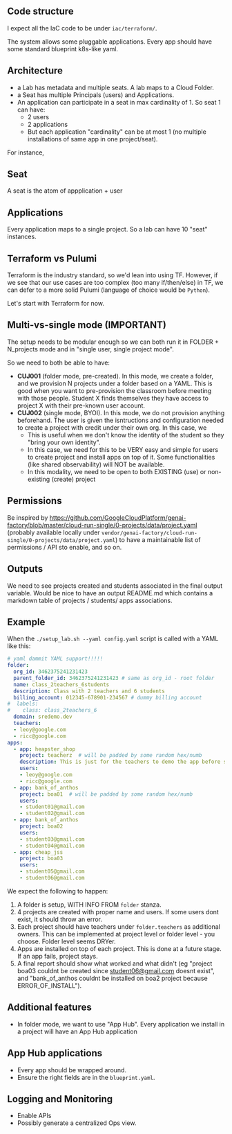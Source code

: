 
## Code structure

I expect all the IaC code to be under `iac/terraform/`.

The system allows some pluggable applications. Every app should have some standard blueprint k8s-like yaml.

## Architecture

* a Lab has metadata and multiple seats. A lab maps to a Cloud Folder.
* a Seat has multiple Principals (users) and Applications.
* An application can participate in a seat in max cardinality of 1. So seat 1 can have:
  * 2 users
  * 2 applications
  * But each application "cardinality" can be at most 1 (no multiple installations of same app in one project/seat).

For instance,

## Seat

A seat is the atom of appplication + user

## Applications

Every application maps to a single project. So a lab can have 10 "seat" instances.


## Terraform vs Pulumi

Terraform is the industry standard, so we'd lean into using TF. However, if we see that our use cases are too complex (too many if/then/else) in TF, we can defer to a more solid Pulumi (language of choice would be `Python`).

Let's start with Terraform for now.

## Multi-vs-single mode (**IMPORTANT**)

The setup needs to be modular enough so we can both run it in FOLDER + N_projects mode and in "single user, single project mode".

So we need to both be able to have:
* **CUJ001** (folder mode, pre-created). In this mode, we create a folder, and we provision N projects under a folder based on a YAML. This is good when you want to pre-provision the classroom before meeting with those people. Student X finds themselves they have access to project X with their pre-known user account.
* **CUJ002** (single mode, BYOI). In this mode, we do not provision anything beforehand. The user is given the isntructions and configuration needed to create a project with credit under their own org. In this case, we
  * This is useful when we don't know the identity of the student so they "bring your own identity".
  * In this case, we need for this to be VERY easy and simple for users to create project and install apps on top of it. Some functionalities (like shared observability) will NOT be available.
  * In this modality, we need to be open to both EXISTING (use) or non-existing (create) project

##  Permissions

Be inspired by  https://github.com/GoogleCloudPlatform/genai-factory/blob/master/cloud-run-single/0-projects/data/project.yaml (probably available locally under `vendor/genai-factory/cloud-run-single/0-projects/data/project.yaml`) to have a maintainable list of permissions / API sto enable, and so on.

## Outputs

We need to see projects created and students associated in the final output variable.
Would be nice to have an output README.md which contains a markdown table of projects / students/ apps associations.

## Example

When the `./setup_lab.sh --yaml config.yaml` script is called with a YAML like this:

```yaml
# yaml dammit YAML support!!!!!
folder:
  org_id: 3462375241231423
  parent_folder_id: 3462375241231423 # same as org_id - root folder
  name: class_2teachers_6students
  description: Class with 2 teachers and 6 students
  billing_account: 012345-678901-234567 # dummy billing account
#  labels:
#    class: class_2teachers_6
  domain: sredemo.dev
  teachers:
  - leoy@google.com
  - ricc@google.com
apps:
  - app: heapster_shop
    project: teacherz  # will be padded by some random hex/numb
    description: This is just for the teachers to demo the app before students do the codelab.
    users:
    - leoy@google.com
    - ricc@google.com
  - app: bank_of_anthos
    project: boa01  # will be padded by some random hex/numb
    users:
    - student01@gmail.com
    - student02@gmail.com
  - app: bank_of_anthos
    project: boa02
    users:
    - student03@gmail.com
    - student04@gmail.com
  - app: cheap_jss
    project: boa03
    users:
    - student05@gmail.com
    - student06@gmail.com
```

We expect the following to happen:

1. A folder is setup, WITH INFO FROM `folder` stanza.
2. 4 projects are created with proper name and users. If some users dont exist, it should throw an error.
3. Each project should have teachers under `folder.teachers` as additional owners. This can be implemented at project level or folder level - you choose. Folder level seems DRYer.
4. Apps are installed on top of each project. This is done at a future stage. If an app fails, project stays.
5. A final report should show what worked and what didn't (eg "project boa03 couldnt be created since student06@gmail.com doesnt exist", and "bank_of_anthos couldnt be installed on boa2 project because ERROR_OF_INSTALL").


## Additional features

* In folder mode, we want to use "App Hub". Every application we install in a project will have an App Hub application


## App Hub applications

* Every app should be wrapped around.
* Ensure the right fields are in the `blueprint.yaml`.

## Logging and Monitoring

* Enable APIs
* Possibly generate a centralized Ops view.
